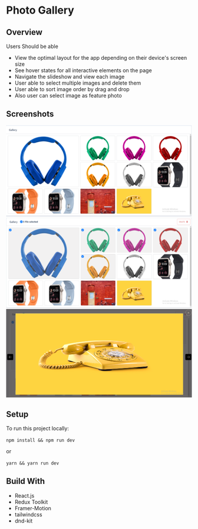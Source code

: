 # Photo Gallery

## Overview

Users Should be able

- View the optimal layout for the app depending on their device's screen size
- See hover states for all interactive elements on the page
- Navigate the slideshow and view each image
- User able to select multiple images and  delete them
- User able to sort image order by drag and drop
- Also user can  select image as feature photo

## Screenshots

![](./public/screenshot/screenshot-1.PNG)
![](./public/screenshot/screenshot-2.PNG)
![](./public/screenshot/screenshot-3.PNG)

## Setup

To run this project locally:

`npm install && npm run dev`

or

`yarn && yarn run dev`


## Build With

- React.js
- Redux Toolkit
- Framer-Motion
- tailwindcss
- dnd-kit